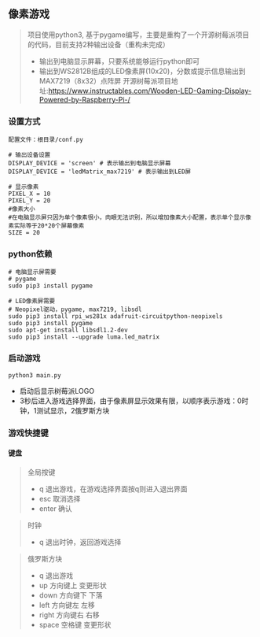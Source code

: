 ## 像素游戏

> 项目使用python3, 基于pygame编写，主要是重构了一个开源树莓派项目的代码，目前支持2种输出设备（重构未完成）
> - 输出到电脑显示屏幕，只要系统能够运行python即可
> - 输出到WS2812B组成的LED像素屏(10x20)，分数或提示信息输出到MAX7219（8x32）点阵屏
> 开源树莓派项目地址:https://www.instructables.com/Wooden-LED-Gaming-Display-Powered-by-Raspberry-Pi-/

### 设置方式
```
配置文件：根目录/conf.py

# 输出设备设置
DISPLAY_DEVICE = 'screen' # 表示输出到电脑显示屏幕
DISPLAY_DEVICE = 'ledMatrix_max7219' # 表示输出到LED屏

# 显示像素
PIXEL_X = 10
PIXEL_Y = 20
#像素大小
#在电脑显示屏只因为单个像素很小，肉眼无法识别，所以增加像素大小配置，表示单个显示像素实际等于20*20个屏幕像素
SIZE = 20

```

### python依赖
```
# 电脑显示屏需要
# pygame
sudo pip3 install pygame

# LED像素屏需要
# Neopixel驱动，pygame, max7219, libsdl
sudo pip3 install rpi_ws281x adafruit-circuitpython-neopixels
sudo pip3 install pygame
sudo apt-get install libsdl1.2-dev
sudo pip3 install --upgrade luma.led_matrix

```

### 启动游戏
```
python3 main.py
```
- 启动后显示树莓派LOGO
- 3秒后进入游戏选择界面，由于像素屏显示效果有限，以顺序表示游戏：0时钟，1测试显示，2俄罗斯方块

### 游戏快捷键
#### 键盘
> 全局按键
> - q 退出游戏，在游戏选择界面按q则进入退出界面
> - esc 取消选择
> - enter 确认

> 时钟
> - q 退出时钟，返回游戏选择

> 俄罗斯方块
> - q 退出游戏
> - up 方向键上 变更形状
> - down 方向键下 下落
> - left 方向键左 左移
> - right 方向键右 右移
> - space 空格键 变更形状
